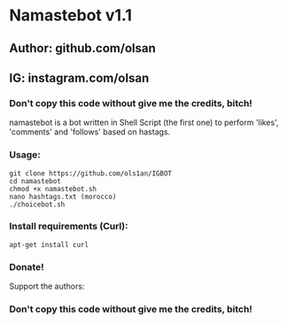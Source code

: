 # Namastebot v1.1
## Author: github.com/olsan
## IG: instagram.com/olsan
### Don't copy this code without give me the credits, bitch! 
namastebot is a bot written in Shell Script (the first one) to perform 'likes', 'comments' and 'follows' based on hastags.



### Usage:
```
git clone https://github.com/ols1an/IGBOT
cd namastebot
chmod +x namastebot.sh
nano hashtags.txt (morocco)
./choicebot.sh
```

### Install requirements (Curl):

```
apt-get install curl
```

### Donate!
Support the authors:
### Don't copy this code without give me the credits, bitch! 
